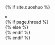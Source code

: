 {% if site.duoshuo %}
	<li class="post">
	    <div class="meta"></div>
            <div class="device desktop"></div>
            <div class="mrright">
                <article>
                    <section>
                        {% if page.thread %}
                        	<div class="ds-thread" data-thread-key="{{ page.thread }}" data-url="{{ site.url }}{{ page.url }}" data-title="{{ page.title }}" ></div>
                        	{% else %}
                        	<div class="ds-thread"></div>
                        	{% endif %}	
                        	<script type="text/javascript">
                        	var duoshuoQuery = {short_name:"{{ site.duoshuo }}"};
                        	(function() {
                        		var ds = document.createElement('script');
                        		ds.type = 'text/javascript';ds.async = true;
                        		ds.src = 'http://static.duoshuo.com/embed.js';
                        		ds.charset = 'UTF-8';
                        		(document.getElementsByTagName('head')[0] 
                        		|| document.getElementsByTagName('body')[0]).appendChild(ds);
                        	})();
                        	</script>
                    </section>
                </article>
            </div>
	</li>
{% endif %}